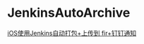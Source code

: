 # JenkinsAutoArchive
[iOS使用Jenkins自动打包+上传到 fir+钉钉通知](https://blog.csdn.net/gezhendenule/article/details/128402423)
